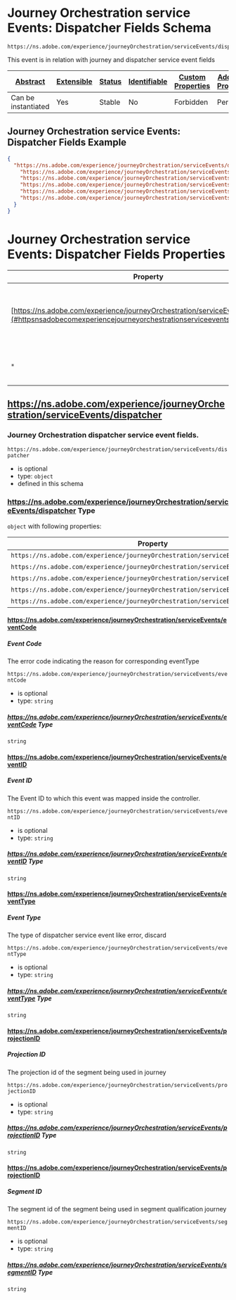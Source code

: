 
# Journey Orchestration service Events: Dispatcher Fields Schema

```
https://ns.adobe.com/experience/journeyOrchestration/serviceEvents/dispatcher
```

This event is in relation with journey and dispatcher service event fields

| [Abstract](../../../../abstract.md) | [Extensible](../../../../extensions.md) | [Status](../../../../status.md) | [Identifiable](../../../../id.md) | [Custom Properties](../../../../extensions.md) | [Additional Properties](../../../../extensions.md) | Defined In |
|-------------------------------------|-----------------------------------------|---------------------------------|-----------------------------------|------------------------------------------------|----------------------------------------------------|------------|
| Can be instantiated | Yes | Stable | No | Forbidden | Permitted | [adobe/experience/journeyOrchestration/journeyOrchestrationServiceEventsDispatcher.schema.json](adobe/experience/journeyOrchestration/journeyOrchestrationServiceEventsDispatcher.schema.json) |

## Journey Orchestration service Events: Dispatcher Fields Example
```json
{
  "https://ns.adobe.com/experience/journeyOrchestration/serviceEvents/dispatcher": {
    "https://ns.adobe.com/experience/journeyOrchestration/serviceEvents/eventID": "f3485959-0a9e-4004-82d9-f11bd6c4585b",
    "https://ns.adobe.com/experience/journeyOrchestration/serviceEvents/projectionID": "f3485959-0a9e-4004-82d9-f11bd6c4585b",
    "https://ns.adobe.com/experience/journeyOrchestration/serviceEvents/eventType": "error",
    "https://ns.adobe.com/experience/journeyOrchestration/serviceEvents/eventCode": "ERROR_SERVICE_INTERNAL",
    "https://ns.adobe.com/experience/journeyOrchestration/serviceEvents/segmentID": "f3485959-0a9e-4004-82d9-f11bd6c4585b"
  }
}
```

# Journey Orchestration service Events: Dispatcher Fields Properties

| Property | Type | Required | Defined by |
|----------|------|----------|------------|
| [https://ns.adobe.com/experience/journeyOrchestration/serviceEvents/dispatcher](#httpsnsadobecomexperiencejourneyorchestrationserviceeventsdispatcher) | `object` | Optional | Journey Orchestration service Events: Dispatcher Fields (this schema) |
| `*` | any | Additional | this schema *allows* additional properties |

## https://ns.adobe.com/experience/journeyOrchestration/serviceEvents/dispatcher
### Journey Orchestration dispatcher service event fields.

`https://ns.adobe.com/experience/journeyOrchestration/serviceEvents/dispatcher`
* is optional
* type: `object`
* defined in this schema

### https://ns.adobe.com/experience/journeyOrchestration/serviceEvents/dispatcher Type


`object` with following properties:


| Property | Type | Required |
|----------|------|----------|
| `https://ns.adobe.com/experience/journeyOrchestration/serviceEvents/eventCode`| string | Optional |
| `https://ns.adobe.com/experience/journeyOrchestration/serviceEvents/eventID`| string | Optional |
| `https://ns.adobe.com/experience/journeyOrchestration/serviceEvents/eventType`| string | Optional |
| `https://ns.adobe.com/experience/journeyOrchestration/serviceEvents/projectionID`| string | Optional |
| `https://ns.adobe.com/experience/journeyOrchestration/serviceEvents/segmentID`| string | Optional |



#### https://ns.adobe.com/experience/journeyOrchestration/serviceEvents/eventCode
##### Event Code

The error code indicating the reason for corresponding eventType

`https://ns.adobe.com/experience/journeyOrchestration/serviceEvents/eventCode`
* is optional
* type: `string`

##### https://ns.adobe.com/experience/journeyOrchestration/serviceEvents/eventCode Type


`string`








#### https://ns.adobe.com/experience/journeyOrchestration/serviceEvents/eventID
##### Event ID

The Event ID to which this event was mapped inside the controller.

`https://ns.adobe.com/experience/journeyOrchestration/serviceEvents/eventID`
* is optional
* type: `string`

##### https://ns.adobe.com/experience/journeyOrchestration/serviceEvents/eventID Type


`string`








#### https://ns.adobe.com/experience/journeyOrchestration/serviceEvents/eventType
##### Event Type

The type of dispatcher service event like error, discard

`https://ns.adobe.com/experience/journeyOrchestration/serviceEvents/eventType`
* is optional
* type: `string`

##### https://ns.adobe.com/experience/journeyOrchestration/serviceEvents/eventType Type


`string`








#### https://ns.adobe.com/experience/journeyOrchestration/serviceEvents/projectionID
##### Projection ID

The projection id of the segment being used in journey

`https://ns.adobe.com/experience/journeyOrchestration/serviceEvents/projectionID`
* is optional
* type: `string`

##### https://ns.adobe.com/experience/journeyOrchestration/serviceEvents/projectionID Type


`string`




#### https://ns.adobe.com/experience/journeyOrchestration/serviceEvents/projectionID
##### Segment ID

The segment id of the segment being used in segment qualification journey

`https://ns.adobe.com/experience/journeyOrchestration/serviceEvents/segmentID`
* is optional
* type: `string`

##### https://ns.adobe.com/experience/journeyOrchestration/serviceEvents/segmentID Type


`string`











